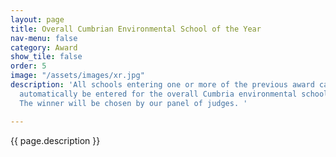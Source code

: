 ```yaml
---
layout: page
title: Overall Cumbrian Environmental School of the Year
nav-menu: false
category: Award
show_tile: false
order: 5
image: "/assets/images/xr.jpg"
description: 'All schools entering one or more of the previous award categories will
  automatically be entered for the overall Cumbria environmental school of the year.
  The winner will be chosen by our panel of judges. '

---
```

{{ page.description }}
